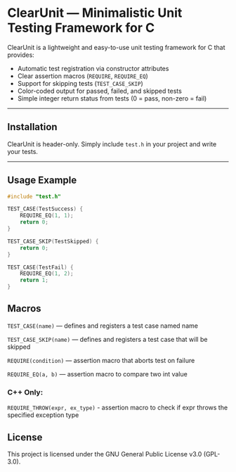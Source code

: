 # ClearUnit — Minimalistic Unit Testing Framework for C

ClearUnit is a lightweight and easy-to-use unit testing framework for C that provides:

- Automatic test registration via constructor attributes
- Clear assertion macros (`REQUIRE`, `REQUIRE_EQ`)
- Support for skipping tests (`TEST_CASE_SKIP`)
- Color-coded output for passed, failed, and skipped tests
- Simple integer return status from tests (0 = pass, non-zero = fail)

---

## Installation

ClearUnit is header-only. Simply include `test.h` in your project and write your tests.

---

## Usage Example

```c
#include "test.h"

TEST_CASE(TestSuccess) {
    REQUIRE_EQ(1, 1);
    return 0;
}

TEST_CASE_SKIP(TestSkipped) {
    return 0;
}

TEST_CASE(TestFail) {
    REQUIRE_EQ(1, 2);
    return 1;
}
```
## Macros

```TEST_CASE(name)``` — defines and registers a test case named name

```TEST_CASE_SKIP(name)``` — defines and registers a test case that will be skipped

```REQUIRE(condition)``` — assertion macro that aborts test on failure

```REQUIRE_EQ(a, b)``` — assertion macro to compare two int value

### C++ Only:

```REQUIRE_THROW(expr, ex_type)``` - assertion macro to check if expr throws the specified exception type
 
## License
This project is licensed under the GNU General Public License v3.0 (GPL-3.0).
